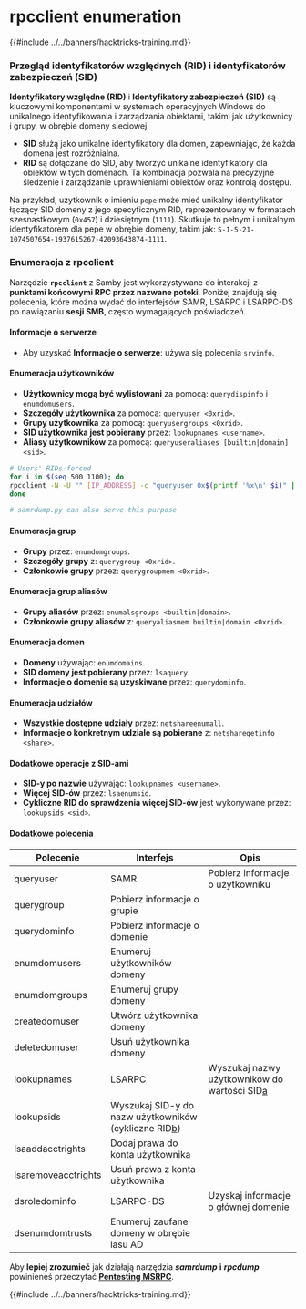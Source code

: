 # rpcclient enumeration

{{#include ../../banners/hacktricks-training.md}}


### Przegląd identyfikatorów względnych (RID) i identyfikatorów zabezpieczeń (SID)

**Identyfikatory względne (RID)** i **Identyfikatory zabezpieczeń (SID)** są kluczowymi komponentami w systemach operacyjnych Windows do unikalnego identyfikowania i zarządzania obiektami, takimi jak użytkownicy i grupy, w obrębie domeny sieciowej.

- **SID** służą jako unikalne identyfikatory dla domen, zapewniając, że każda domena jest rozróżnialna.
- **RID** są dołączane do SID, aby tworzyć unikalne identyfikatory dla obiektów w tych domenach. Ta kombinacja pozwala na precyzyjne śledzenie i zarządzanie uprawnieniami obiektów oraz kontrolą dostępu.

Na przykład, użytkownik o imieniu `pepe` może mieć unikalny identyfikator łączący SID domeny z jego specyficznym RID, reprezentowany w formatach szesnastkowym (`0x457`) i dziesiętnym (`1111`). Skutkuje to pełnym i unikalnym identyfikatorem dla pepe w obrębie domeny, takim jak: `S-1-5-21-1074507654-1937615267-42093643874-1111`.

### **Enumeracja z rpcclient**

Narzędzie **`rpcclient`** z Samby jest wykorzystywane do interakcji z **punktami końcowymi RPC przez nazwane potoki**. Poniżej znajdują się polecenia, które można wydać do interfejsów SAMR, LSARPC i LSARPC-DS po nawiązaniu **sesji SMB**, często wymagających poświadczeń.

#### Informacje o serwerze

- Aby uzyskać **Informacje o serwerze**: używa się polecenia `srvinfo`.

#### Enumeracja użytkowników

- **Użytkownicy mogą być wylistowani** za pomocą: `querydispinfo` i `enumdomusers`.
- **Szczegóły użytkownika** za pomocą: `queryuser <0xrid>`.
- **Grupy użytkownika** za pomocą: `queryusergroups <0xrid>`.
- **SID użytkownika jest pobierany** przez: `lookupnames <username>`.
- **Aliasy użytkowników** za pomocą: `queryuseraliases [builtin|domain] <sid>`.
```bash
# Users' RIDs-forced
for i in $(seq 500 1100); do
rpcclient -N -U "" [IP_ADDRESS] -c "queryuser 0x$(printf '%x\n' $i)" | grep "User Name\|user_rid\|group_rid" && echo "";
done

# samrdump.py can also serve this purpose
```
#### Enumeracja grup

- **Grupy** przez: `enumdomgroups`.
- **Szczegóły grupy** z: `querygroup <0xrid>`.
- **Członkowie grupy** przez: `querygroupmem <0xrid>`.

#### Enumeracja grup aliasów

- **Grupy aliasów** przez: `enumalsgroups <builtin|domain>`.
- **Członkowie grupy aliasów** z: `queryaliasmem builtin|domain <0xrid>`.

#### Enumeracja domen

- **Domeny** używając: `enumdomains`.
- **SID domeny jest pobierany** przez: `lsaquery`.
- **Informacje o domenie są uzyskiwane** przez: `querydominfo`.

#### Enumeracja udziałów

- **Wszystkie dostępne udziały** przez: `netshareenumall`.
- **Informacje o konkretnym udziale są pobierane** z: `netsharegetinfo <share>`.

#### Dodatkowe operacje z SID-ami

- **SID-y po nazwie** używając: `lookupnames <username>`.
- **Więcej SID-ów** przez: `lsaenumsid`.
- **Cykliczne RID do sprawdzenia więcej SID-ów** jest wykonywane przez: `lookupsids <sid>`.

#### **Dodatkowe polecenia**

| **Polecenie**       | **Interfejs**                                                                                                                                     | **Opis**                                                                                                                               |
| ------------------- | ------------------------------------------------------------------------------------------------------------------------------------------------- | --------------------------------------------------------------------------------------------------------------------------------------- |
| queryuser           | SAMR                                                                                                                                              | Pobierz informacje o użytkowniku                                                                                                      |
| querygroup          | Pobierz informacje o grupie                                                                                                                     |                                                                                                                                       |
| querydominfo        | Pobierz informacje o domenie                                                                                                                    |                                                                                                                                       |
| enumdomusers        | Enumeruj użytkowników domeny                                                                                                                    |                                                                                                                                       |
| enumdomgroups       | Enumeruj grupy domeny                                                                                                                           |                                                                                                                                       |
| createdomuser       | Utwórz użytkownika domeny                                                                                                                       |                                                                                                                                       |
| deletedomuser       | Usuń użytkownika domeny                                                                                                                         |                                                                                                                                       |
| lookupnames         | LSARPC                                                                                                                                            | Wyszukaj nazwy użytkowników do wartości SID[a](https://learning.oreilly.com/library/view/network-security-assessment/9781491911044/ch08.html#ch08fn8) |
| lookupsids          | Wyszukaj SID-y do nazw użytkowników (cykliczne RID[b](https://learning.oreilly.com/library/view/network-security-assessment/9781491911044/ch08.html#ch08fn9)) |                                                                                                                                       |
| lsaaddacctrights    | Dodaj prawa do konta użytkownika                                                                                                                |                                                                                                                                       |
| lsaremoveacctrights | Usuń prawa z konta użytkownika                                                                                                                  |                                                                                                                                       |
| dsroledominfo       | LSARPC-DS                                                                                                                                         | Uzyskaj informacje o głównej domenie                                                                                                   |
| dsenumdomtrusts     | Enumeruj zaufane domeny w obrębie lasu AD                                                                                                        |                                                                                                                                       |

Aby **lepiej zrozumieć** jak działają narzędzia _**samrdump**_ **i** _**rpcdump**_ powinieneś przeczytać [**Pentesting MSRPC**](../135-pentesting-msrpc.md).


{{#include ../../banners/hacktricks-training.md}}
